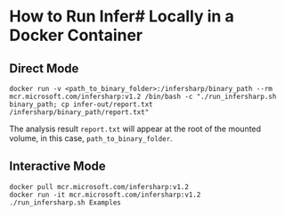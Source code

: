 # How to Run Infer# Locally in a Docker Container

## Direct Mode

```
docker run -v <path_to_binary_folder>:/infersharp/binary_path --rm mcr.microsoft.com/infersharp:v1.2 /bin/bash -c "./run_infersharp.sh binary_path; cp infer-out/report.txt /infersharp/binary_path/report.txt"
```

The analysis result `report.txt` will appear at the root of the mounted volume, in this case, `path_to_binary_folder`.

## Interactive Mode

```
docker pull mcr.microsoft.com/infersharp:v1.2
docker run -it mcr.microsoft.com/infersharp:v1.2
./run_infersharp.sh Examples
```
